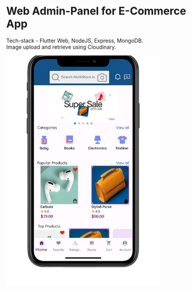 # Web Admin-Panel for E-Commerce App
Tech-stack - Flutter Web, NodeJS, Express, MongoDB. <br />
Image upload and retrieve using Cloudinary. <br />

![image alt](https://github.com/Jay20241/E-commerce-App/blob/d3280a5d606cd044993b754a4923845d238e9296/i1.png)